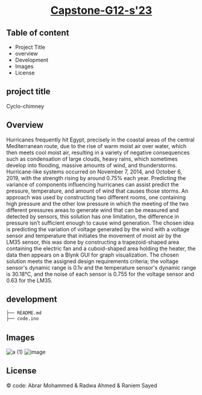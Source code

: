 
<div align="center">
<h1 ><a href="https://www.academia.edu/94080385/Cyclo_Chimney"> Capstone-G12-s'23 </a></h1> </div>



## Table of content
<ul>
<li>Project Title </li>
<li> overview</li>
<li> Development </li>
 <li> Images </li>
<li> License </li>
</ul>

## project title
Cyclo-chimney

## Overview
  Hurricanes frequently hit Egypt, precisely in the coastal areas of the central Mediterranean route, due to the rise of warm moist air over water, which then meets cool moist air, resulting in a variety of negative consequences such as condensation of large clouds, heavy rains, which sometimes develop into flooding, massive amounts of wind, and thunderstorms. Hurricane-like systems occurred on November 7, 2014, and October 6, 2019, with the strength rising by around 0.75% each year. Predicting the variance of components influencing hurricanes can assist predict the pressure, temperature, and amount of wind that causes those storms. An approach was used by constructing two different rooms, one containing high pressure and the other low pressure in which the meeting of the two different pressures areas to generate wind that can be measured and detected by sensors, this solution has one limitation, the difference in pressure isn’t sufficient enough to cause wind generation. The chosen idea is predicting the variation of voltage generated by the wind with a voltage sensor and temperature that initiates the movement of moist air by the LM35 sensor, this was done by constructing a trapezoid-shaped area containing the electric fan and a cuboid-shaped area holding the heater, the data then appears on a Blynk GUI for graph visualization. The chosen solution meets the assigned design requirements criteria; the voltage sensor's dynamic range is 0.1v and the temperature sensor's dynamic range is 30.18°C, and the noise of each sensor is 0.755 for the voltage sensor and 0.63 for the LM35.
  

## development

```bash
├── README.md 
├── code.ino
```

## Images
![a (1)](https://user-images.githubusercontent.com/86152385/210173624-e2de340a-1982-422d-94f8-c3a4609ba4cc.jpeg)
![image](https://user-images.githubusercontent.com/86152385/210173882-be1d3efa-d7d3-4d20-acd6-4e0a2492483a.png)


## License
© code: Abrar Mohammed & Radwa Ahmed & Raniem Sayed

